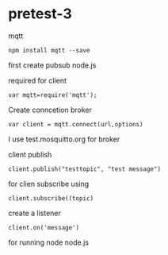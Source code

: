 # pretest-3
mqtt
```
npm install mqtt --save 
```

first create pubsub node.js

required for client 
```
var mqtt=require('mqtt');
```


Create conncetion broker
```
var client = mqtt.connect(url,options)
```

I use test.mosquitto.org for broker

client publish 
```
client.publish("testtopic", "test message")
```


for clien subscribe using  
```
client.subscribe((topic)
```


 create a listener 
 ```
 client.on('message')
 ```
 
for running node node.js
